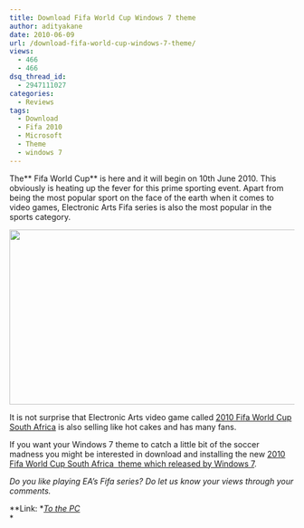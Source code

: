 ```yaml
---
title: Download Fifa World Cup Windows 7 theme
author: adityakane
date: 2010-06-09
url: /download-fifa-world-cup-windows-7-theme/
views:
  - 466
  - 466
dsq_thread_id:
  - 2947111027
categories:
  - Reviews
tags:
  - Download
  - Fifa 2010
  - Microsoft
  - Theme
  - windows 7
---
```

The** Fifa World Cup** is here and it will begin on 10th June 2010. This obviously is heating up the fever for this prime sporting event. Apart from being the most popular sport on the face of the earth when it comes to video games, Electronic Arts Fifa series is also the most popular in the sports category.

<a rel="attachment wp-att-26441" href="http://devilsworkshop.org/download-fifa-world-cup-windows-7-theme/fifa_windows7_theme/"><img class="aligncenter size-full wp-image-26441" title="fifa_windows7_theme" src="http://cdn.devilsworkshop.org/files/2010/06/fifa_windows7_theme.png" alt="" width="550" height="309" /></a>

It is not surprise that Electronic Arts video game called <a href="http://en.wikipedia.org/wiki/2010_FIFA_World_Cup_South_Africa_%28video_game%29" onclick="_gaq.push(['_trackEvent', 'outbound-article', 'http://en.wikipedia.org/wiki/2010_FIFA_World_Cup_South_Africa_%28video_game%29', '2010 Fifa World Cup South Africa']);" >2010 Fifa World Cup South Africa</a> is also selling like hot cakes and has many fans.

If you want your Windows 7 theme to catch a little bit of the soccer madness you might be interested in download and installing the new <a href="http://windows.microsoft.com/en-us/windows/downloads/personalize" onclick="_gaq.push(['_trackEvent', 'outbound-article', 'http://windows.microsoft.com/en-us/windows/downloads/personalize', '2010 Fifa World Cup South Africa  theme which released by Windows 7']);" >2010 Fifa World Cup South Africa  theme which released by Windows 7</a>.

*Do you like playing EA&#8217;s Fifa series? Do let us know your views through your comments.*

**Link: **<a href="http://www.tothepc.com/archives/fifa-world-cup-2010-windows-7-theme/" onclick="_gaq.push(['_trackEvent', 'outbound-article', 'http://www.tothepc.com/archives/fifa-world-cup-2010-windows-7-theme/', 'To the PC']);" >To the PC</a>*  
*
